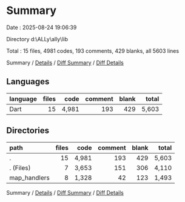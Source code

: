 # Summary

Date : 2025-08-24 19:06:39

Directory d:\\ALLy\\ally\\lib

Total : 15 files,  4981 codes, 193 comments, 429 blanks, all 5603 lines

Summary / [Details](details.md) / [Diff Summary](diff.md) / [Diff Details](diff-details.md)

## Languages
| language | files | code | comment | blank | total |
| :--- | ---: | ---: | ---: | ---: | ---: |
| Dart | 15 | 4,981 | 193 | 429 | 5,603 |

## Directories
| path | files | code | comment | blank | total |
| :--- | ---: | ---: | ---: | ---: | ---: |
| . | 15 | 4,981 | 193 | 429 | 5,603 |
| . (Files) | 7 | 3,653 | 151 | 306 | 4,110 |
| map_handlers | 8 | 1,328 | 42 | 123 | 1,493 |

Summary / [Details](details.md) / [Diff Summary](diff.md) / [Diff Details](diff-details.md)